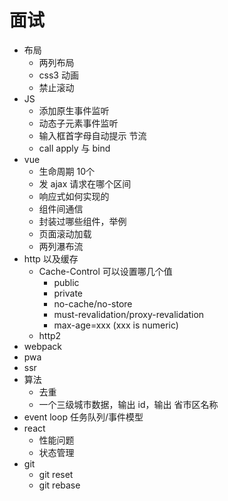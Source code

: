 # 面试

- 布局
  - 两列布局
  - css3 动画
  - 禁止滚动
- JS
  - 添加原生事件监听
  - 动态子元素事件监听
  - 输入框首字母自动提示 节流
  - call apply 与 bind
- vue
  - 生命周期 10个
  - 发 ajax 请求在哪个区间
  - 响应式如何实现的
  - 组件间通信
  - 封装过哪些组件，举例
  - 页面滚动加载
  - 两列瀑布流
- http 以及缓存
  - Cache-Control 可以设置哪几个值
    - public
    - private
    - no-cache/no-store
    - must-revalidation/proxy-revalidation
    - max-age=xxx (xxx is numeric)
  - http2
- webpack
- pwa
- ssr
- 算法
  - 去重
  - 一个三级城市数据，输出 id，输出 省市区名称
- event loop 任务队列/事件模型
- react
  - 性能问题
  - 状态管理
- git
  - git reset
  - git rebase

